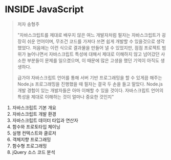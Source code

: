 # INSIDE JavaScript

> 저자 송형주
>
> "자바스크립트를 제대로 배우지 않은 여느 개발자처럼 필자는 자바스크립트가 굉장히 쉬운 언어이며, 무조건 코드를 가져다 쓰면 쉽게 개발할 수 있을것으로 생각했었다. 처음에는 이런 식으로 결과물을 만들어 낼 수 있었지만, 점점 프로젝트 범위가 늘어나면서 자바스크립트 특성에 대해서 제대로 이해하지 않고 넘어갔던 사소한 부분들이 문제를 일으켰으며, 이 때문에 많은 고생을 했던 기억이 아직도 생생하다.
>
> 급가야 자바스크립트 언어를 통해 서버 기반 프로그래밍을 할 수 있게끔 해주는 Node.js 프로그래밍을 진행했을 때 필자는 결국 두 손을 들고 말았다. Node.js 개발 경험이 있는 개발자들은 아마 이해할 수 있을 것이다. 자바스크립트 언어의 특성을 제대로 이해하는 것이 얼마나 중요한 것인지"

1. 자바스크립트 기본 개요
2. 자바스크립트 개발 환경
3. 자바스크립트 데이터 타입과 연산자
4. 함수와 프로토타입 체이닝
5. 실행 컨텍스트와 클로저
6. 객체지향 프로그래밍
7. 함수형 프로그래밍
8. jQuery 소스 코드 분석